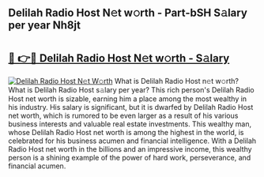 ## Delilah Radio Host N𝚎t w𝚘rth - Part-bSH S𝚊lary per year Nh8jt

# <h2><a href="http://gc358ug.nevu.top/?p=Delilah+Radio+Host">🔗 👉🔴 Delilah Radio Host N𝚎t w𝚘rth - S𝚊lary</a></h2>

[![Delilah Radio Host N𝚎t W𝚘rth](https://i.imgur.com/Oavwk0R.jpeg)](http://gc358ug.nevu.top/?p=Delilah+Radio+Host)
What is Delilah Radio Host n𝚎t w𝚘rth? What is Delilah Radio Host s𝚊lary per year?
This rich person's Delilah Radio Host net worth is sizable, earning him a place among the most wealthy in his industry. His salary is significant, but it is dwarfed by Delilah Radio Host net worth, which is rumored to be even larger as a result of his various business interests and valuable real estate investments. This wealthy man, whose Delilah Radio Host net worth is among the highest in the world, is celebrated for his business acumen and financial intelligence. With a Delilah Radio Host net worth in the billions and an impressive income, this wealthy person is a shining example of the power of hard work, perseverance, and financial acumen.
